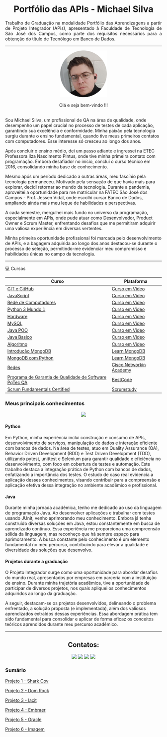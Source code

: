 <h1 align="center">Portfólio das APIs - Michael Silva</h1>
 
<p align="justify"> Trabalho de Graduação na modalidade Portfólio das Aprendizagens a partir de Projeto Integrador (APIs), apresentado à Faculdade de Tecnologia de São José dos Campos, como parte dos requisitos necessários para a obtenção do título de Tecnólogo em Banco de Dados.</>



<hr>

<p align="center"><img src="Projetos\imagens\Foto (1)-fotor-20240224221937.png" alt="Sua Foto" width="150" height="150"/>

<!DOCTYPE html>
<html lang="en">
<head>
<meta charset="UTF-8">
<meta name="viewport" content="width=device-width, initial-scale=1.0">

<body>

<p align="center">Olá e seja bem-vindo !!!</>
  <br>
  <br>
<p>Sou Michael Silva, um profissional de QA na área de qualidade, onde desempenho um papel crucial no processo de testes de cada aplicação, garantindo sua excelência e conformidade. Minha paixão pela tecnologia surgiu durante o ensino fundamental, quando tive meus primeiros contatos com computadores. Esse interesse só cresceu ao longo dos anos.</p>

<p>Após concluir o ensino médio, dei um passo adiante e ingressei na ETEC Professora Ilza Nascimento Pintus, onde tive minha primeira contato com programação. Embora desafiador no início, concluí o curso técnico em 2016, consolidando minha base de conhecimento.</p>

<p>Mesmo após um período dedicado a outras áreas, meu fascínio pela tecnologia permaneceu. Motivado pela sensação de que havia mais para explorar, decidi retornar ao mundo da tecnologia. Durante a pandemia, aproveitei a oportunidade para me matricular na FATEC São José dos Campos - Prof. Jessen Vidal, onde escolhi cursar Banco de Dados, ampliando ainda mais meu leque de habilidades e perspectivas.</p>

<p>A cada semestre, mergulhei mais fundo no universo da programação, especialmente em APIs, onde pude atuar como Desenvolvedor, Product Owner e Scrum Master, enfrentando desafios que me permitiram adquirir uma valiosa experiência em diversas vertentes.</p>

<p>Minha primeira oportunidade profissional foi marcada pelo desenvolvimento de APIs, e a bagagem adquirida ao longo dos anos destacou-se durante o processo de seleção, permitindo-me evidenciar meu compromisso e habilidades únicas no campo da tecnologia.</p>
<hr>

<p>💻 Cursos </p> 
  
| Curso     | Plataforma        |
|-----------|-------------------|
| [GIT e GitHub](https://www.cursoemvideo.com/certificates/certificado/?course_id=41356&cert-nonce=b6e44eeb04) | [Curso em Video](https://www.cursoemvideo.com/) |
| [JavaScript](https://www.cursoemvideo.com/certificates/certificado/?course_id=27745&cert-nonce=88a4d75633) | [Curso em Video](https://www.cursoemvideo.com/)|
| [Rede de Computadores](https://www.cursoemvideo.com/certificates/certificado/?course_id=27563&cert-nonce=41185cd469)| [Curso em Video](https://www.cursoemvideo.com/)|
| [Python 3 Mundo 1](https://www.cursoemvideo.com/certificates/certificado/?course_id=26338&cert-nonce=3a4c0452ab)| [Curso em Video](https://www.cursoemvideo.com/)|
| [Hardware](https://www.cursoemvideo.com/certificates/certificado/?course_id=26134&cert-nonce=c5896cc8cc)| [Curso em Video](https://www.cursoemvideo.com/)|
| [MySQL](https://www.cursoemvideo.com/certificates/certificado/?course_id=25971&cert-nonce=67f0544dee)| [Curso em Video](https://www.cursoemvideo.com/)|
| [Java POO](https://www.cursoemvideo.com/certificates/certificado/?course_id=25971&cert-nonce=67f0544dee)| [Curso em Video](https://www.cursoemvideo.com/)|
| [Java Basico](https://www.cursoemvideo.com/certificates/certificado/?course_id=25487&cert-nonce=bdf9d21082)| [Curso em Video](https://www.cursoemvideo.com/)|
| [Algoritmo](https://www.cursoemvideo.com/certificates/certificado/?course_id=25239&cert-nonce=541e9ef6a3)| [Curso em Video](https://www.cursoemvideo.com/)|
| [Introdução MongoDB](https://ti-user-certificates.s3.amazonaws.com/ae62dcd7-abdc-4e90-a570-83eccba49043/d83d4bb5-99af-4ccc-baac-fa2d492b2b3e-michael-felipe-6cf29119-ed13-4e79-8a3b-d4506d29732a-certificate.pdf)|[Learn MongoDB](https://learn.mongodb.com/)|
|[MongoDB com Python](https://ti-user-certificates.s3.amazonaws.com/ae62dcd7-abdc-4e90-a570-83eccba49043/d83d4bb5-99af-4ccc-baac-fa2d492b2b3e-michael-felipe-056798d2-21a4-41c0-a181-19770090028a-certificate.pdf)| [Learn MongoDB](https://learn.mongodb.com/)|
|[Redes](https://drive.google.com/drive/my-drive)|[Cisco Networkin Academy](https://www.netacad.com/pt-br/courses/networking)|
|[Programa de Garantia de Qualidade de Software PqTec QA](https://drive.google.com/drive/my-drive)|[BestCode](https://www.bestcode.com.br/index.php)|
|[Scrum Fundamentals Certified](https://drive.google.com/drive/folders/1-Sy7yEqHDrbUAOQYcNrRYQqjQ1QzKaCs)|[Scrumstudy](https://www.scrumstudy.com/portuguese)| 


### Meus principais conhecimentos

<p align="center">
  <a href="https://skillicons.dev">
    <img src="https://skillicons.dev/icons?i=git,github,css,vim,eclipse,githubactions,gherkin,idea,java,js,html,css,linux,md,materialui,mongodb,mysql,nodejs,npm,postgres,postman,py,react,spring,selenium,vite,vscode,vue,vuetify,figma," />
  </a>
</p>

#### Python

Em Python, minha experiência inclui construção e consumo de APIs, desenvolvimento de serviços, manipulação de dados e interação eficiente com bancos de dados. Na área de testes, atuo em Quality Assurance (QA), Behavior Driven Development (BDD) e Test Driven Development (TDD), utilizando pytest, unittest e Selenium para garantir qualidade e eficiência no desenvolvimento, com foco em cobertura de testes e automação. Este trabalho destaca a integração prática de Python com bancos de dados, enfatizando a importância dos testes. O estudo de caso real evidencia a aplicação desses conhecimentos, visando contribuir para a compreensão e aplicação efetiva dessa integração no ambiente acadêmico e profissional.

#### Java

Durante minha jornada acadêmica, tenho me dedicado ao uso da linguagem de programação Java. Ao desenvolver aplicações e trabalhar com testes usando JUnit, venho aprimorando meu conhecimento. Embora já tenha construído diversas soluções em Java, estou constantemente em busca de aprendizado contínuo. Essa experiência me proporciona uma compreensão sólida da linguagem, mas reconheço que há sempre espaço para aprimoramento. A busca constante pelo conhecimento é um elemento fundamental no meu percurso, contribuindo para elevar a qualidade e diversidade das soluções que desenvolvo.

#### Projetos durante a graduação

O Projeto Integrador surge como uma oportunidade para abordar desafios do mundo real, apresentados por empresas em parceria com a instituição de ensino. Durante minha trajetória acadêmica, tive a oportunidade de participar de diversos projetos, nos quais apliquei os conhecimentos adquiridos ao longo da graduação.

A seguir, destacam-se os projetos desenvolvidos, delineando o problema enfrentado, a solução proposta (e implementada), além dos valiosos aprendizados extraídos dessas experiências. Essa abordagem prática tem sido fundamental para consolidar e aplicar de forma eficaz os conceitos teóricos aprendidos durante meu percurso acadêmico.

<hr>

<div align="center">

## Contatos:

<div>
<a href = "https://github.com/heyMichaelS"><img loading="lazy" src= "https://img.shields.io/badge/GitHub-black?style=for-the-badge&logo=github&logoColor=white"  target="_blank"></a>
<a href = "https://linkedin.com/in/heymichaels" target="_blank"><img loading="lazy" src="https://img.shields.io/badge/-LinkedIn-%230077B5?style=for-the-badge&logo=linkedin&logoColor=white" target="_blank"></a>  
<a href = "michaelfelipe180@gmail.com"><img loading="lazy" src="https://img.shields.io/badge/Gmail-D14836?style=for-the-badge&logo=gmail&logoColor=white" target="_blank"></a>
<a href = "https://www.instagram.com/michaeeltyr/" target="_blank"><img loading="lazy" src="https://img.shields.io/badge/-Instagram-%23E4405F?style=for-the-badge&logo=instagram&logoColor=white" target="_blank"></a>

 
</div>

</div>

### Sumário

[Projeto 1 - Shark Cov](https://github.com/heyMichaelS/Portfolio-TG_BD/blob/main/Projetos/1%20Semestre.md)

[Projeto 2 - Dom Rock](https://github.com/heyMichaelS//Portfolio-TG_BD/blob/main/Projetos/2%20Semestre.md)

[Projeto 3 - Iacit](https://github.com/heyMichaelS//Portfolio-TG_BD/blob/main/Projetos/3%20Semestre.md)

[Projeto 4 - Embraer](https://github.com/heyMichaelS//Portfolio-TG_BD/blob/main/Projetos/4%20Semestre.md)

[Projeto 5 - Oracle](https://github.com/heyMichaelS//Portfolio-TG_BD/blob/main/Projetos/5%20Semestre.md)

[Projeto 6 - Imagem](https://github.com/heyMichaelS/Portfolio-TG_BD/blob/main/Projetos/6%20Semestre.md)
